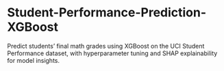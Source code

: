 # Student-Performance-Prediction-XGBoost
Predict students’ final math grades using XGBoost on the UCI Student Performance dataset, with hyperparameter tuning and SHAP explainability for model insights.
